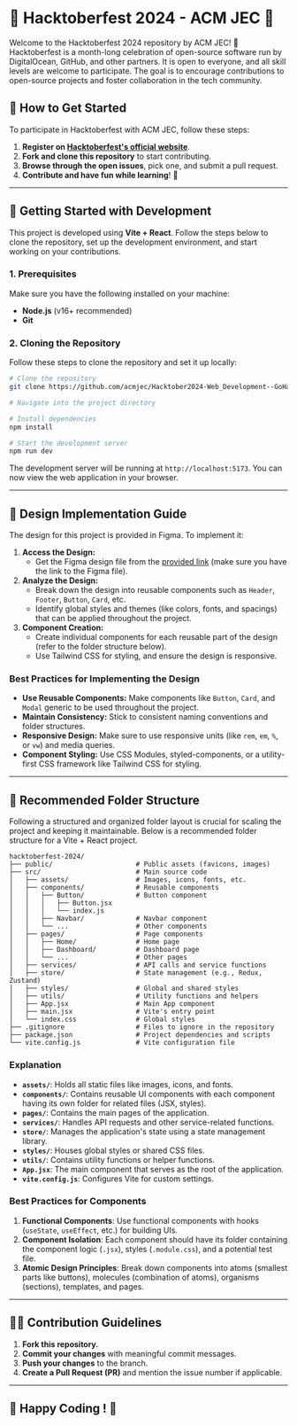  
# 🎃 Hacktoberfest 2024 - ACM JEC 🎃

Welcome to the Hacktoberfest 2024 repository by ACM JEC! 🙌 Hacktoberfest is a month-long celebration of open-source software run by DigitalOcean, GitHub, and other partners. It is open to everyone, and all skill levels are welcome to participate. The goal is to encourage contributions to open-source projects and foster collaboration in the tech community. 

## 🌱 How to Get Started

To participate in Hacktoberfest with ACM JEC, follow these steps:

1. **Register on [Hacktoberfest's official website](https://hacktoberfest.digitalocean.com/)**.
2. **Fork and clone this repository** to start contributing.
3. **Browse through the open issues**, pick one, and submit a pull request.
4. **Contribute and have fun while learning**! 🎉

---

## 🚀 Getting Started with Development

This project is developed using **Vite + React**. Follow the steps below to clone the repository, set up the development environment, and start working on your contributions.

### 1. Prerequisites

Make sure you have the following installed on your machine:

- **Node.js** (v16+ recommended)
- **Git**

### 2. Cloning the Repository

Follow these steps to clone the repository and set it up locally:

```bash
# Clone the repository
git clone https://github.com/acmjec/Hacktober2024-Web_Development--GoHacktober-.git

# Navigate into the project directory

# Install dependencies
npm install

# Start the development server
npm run dev
```

The development server will be running at `http://localhost:5173`. You can now view the web application in your browser.

---

## 🎨 Design Implementation Guide

The design for this project is provided in Figma. To implement it:

1. **Access the Design:**
   - Get the Figma design file from the [provided link](#https://www.figma.com/design/QogmRqrj6iyCGj15lB0xfb/Untitled?node-id=0-1&t=rj2vv8uLHGUdUJMZ-1) (make sure you have the link to the Figma file).
2. **Analyze the Design:**
   - Break down the design into reusable components such as `Header`, `Footer`, `Button`, `Card`, etc.
   - Identify global styles and themes (like colors, fonts, and spacings) that can be applied throughout the project.
3. **Component Creation:**
   - Create individual components for each reusable part of the design (refer to the folder structure below).
   - Use Tailwind CSS for styling, and ensure the design is responsive.

### Best Practices for Implementing the Design

- **Use Reusable Components:** Make components like `Button`, `Card`, and `Modal` generic to be used throughout the project.
- **Maintain Consistency:** Stick to consistent naming conventions and folder structures.
- **Responsive Design:** Make sure to use responsive units (like `rem`, `em`, `%`, or `vw`) and media queries.
- **Component Styling:** Use CSS Modules, styled-components, or a utility-first CSS framework like Tailwind CSS for styling.

---

## 📂 Recommended Folder Structure

Following a structured and organized folder layout is crucial for scaling the project and keeping it maintainable. Below is a recommended folder structure for a Vite + React project.

```plaintext
hacktoberfest-2024/
├── public/                     # Public assets (favicons, images)
├── src/                        # Main source code
│   ├── assets/                 # Images, icons, fonts, etc.
│   ├── components/             # Reusable components
│   │   ├── Button/             # Button component
│   │   │   ├── Button.jsx
│   │   │   └── index.js
│   │   ├── Navbar/             # Navbar component
│   │   └── ...                 # Other components
│   ├── pages/                  # Page components
│   │   ├── Home/               # Home page
│   │   ├── Dashboard/          # Dashboard page
│   │   └── ...                 # Other pages
│   ├── services/               # API calls and service functions
│   ├── store/                  # State management (e.g., Redux, Zustand)
│   ├── styles/                 # Global and shared styles
│   ├── utils/                  # Utility functions and helpers
│   ├── App.jsx                 # Main App component
│   ├── main.jsx                # Vite's entry point
│   └── index.css               # Global styles
├── .gitignore                  # Files to ignore in the repository
├── package.json                # Project dependencies and scripts
└── vite.config.js              # Vite configuration file
```

### Explanation

- **`assets/`**: Holds all static files like images, icons, and fonts.
- **`components/`**: Contains reusable UI components with each component having its own folder for related files (JSX, styles).
- **`pages/`**: Contains the main pages of the application.
- **`services/`**: Handles API requests and other service-related functions.
- **`store/`**: Manages the application's state using a state management library.
- **`styles/`**: Houses global styles or shared CSS files.
- **`utils/`**: Contains utility functions or helper functions.
- **`App.jsx`**: The main component that serves as the root of the application.
- **`vite.config.js`**: Configures Vite for custom settings.

### Best Practices for Components

1. **Functional Components**: Use functional components with hooks (`useState`, `useEffect`, etc.) for building UIs.
2. **Component Isolation**: Each component should have its folder containing the component logic (`.jsx`), styles (`.module.css`), and a potential test file.
3. **Atomic Design Principles**: Break down components into atoms (smallest parts like buttons), molecules (combination of atoms), organisms (sections), templates, and pages.

---

## 👩‍💻 Contribution Guidelines

1. **Fork this repository.**
2. **Commit your changes** with meaningful commit messages.
3. **Push your changes** to the branch.
4. **Create a Pull Request (PR)** and mention the issue number if applicable.


---

## 🎉 Happy Coding ! 🎉
 

